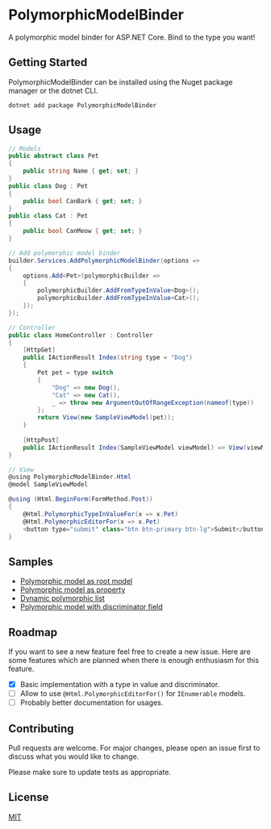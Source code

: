 # PolymorphicModelBinder

A polymorphic model binder for ASP.NET Core. Bind to the type you want! 

## Getting Started

PolymorphicModelBinder can be installed using the Nuget package manager or the dotnet CLI.

```
dotnet add package PolymorphicModelBinder
```

## Usage
```csharp
// Models
public abstract class Pet
{
    public string Name { get; set; }
}
public class Dog : Pet
{
    public bool CanBark { get; set; }
}
public class Cat : Pet
{
    public bool CanMeow { get; set; }
}

// Add polymorphic model binder
builder.Services.AddPolymorphicModelBinder(options =>
{
    options.Add<Pet>(polymorphicBuilder =>
    {
        polymorphicBuilder.AddFromTypeInValue<Dog>();
        polymorphicBuilder.AddFromTypeInValue<Cat>();
    });
});

// Controller
public class HomeController : Controller
{
    [HttpGet]
    public IActionResult Index(string type = "Dog")
    {
        Pet pet = type switch
        {
            "Dog" => new Dog(),
            "Cat" => new Cat(),
            _ => throw new ArgumentOutOfRangeException(nameof(type))
        };
        return View(new SampleViewModel(pet));
    }
    
    [HttpPost]
    public IActionResult Index(SampleViewModel viewModel) => View(viewModel);
}

// View
@using PolymorphicModelBinder.Html
@model SampleViewModel

@using (Html.BeginForm(FormMethod.Post))
{
    @Html.PolymorphicTypeInValueFor(x => x.Pet)
    @Html.PolymorphicEditorFor(x => x.Pet)
    <button type="submit" class="btn btn-primary btn-lg">Submit</button>
}
```

## Samples

- [Polymorphic model as root model](./samples/PolymorphicModelBinder.Samples.Mvc/Controllers/PolymorphicAsModelController.cs)
- [Polymorphic model as property](./samples/PolymorphicModelBinder.Samples.Mvc/Controllers/PolymorphicAsPropertyController.cs)
- [Dynamic polymorphic list](./samples/PolymorphicModelBinder.Samples.Mvc/Controllers/DynamicPolymorphicListController.cs)
- [Polymorphic model with discriminator field](./samples/PolymorphicModelBinder.Samples.Mvc/Controllers/DiscriminatorController.cs)

## Roadmap

If you want to see a new feature feel free to create a new issue. Here are some features which are planned when there is enough enthusiasm for this feature.

- [x] Basic implementation with a type in value and discriminator.
- [ ] Allow to use `@Html.PolymorphicEditorFor()` for `IEnumerable` models.
- [ ] Probably better documentation for usages.

## Contributing
Pull requests are welcome. For major changes, please open an issue first to discuss what you would like to change.

Please make sure to update tests as appropriate.

## License
[MIT](https://choosealicense.com/licenses/mit/)
